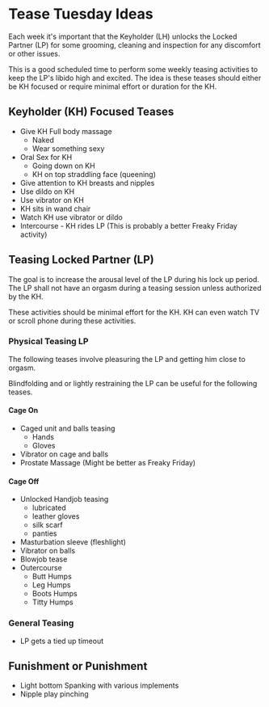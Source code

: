 # Tease Tuesday Ideas

Each week it's important that the Keyholder (LH) unlocks the Locked Partner (LP) for some grooming, cleaning and inspection for any discomfort or other issues.

This is a good scheduled time to perform some weekly teasing activities to keep the LP's libido high and excited.
The idea is these teases should either be KH focused or require minimal effort or duration for the KH.

## Keyholder (KH) Focused Teases

* Give KH Full body massage
   * Naked
   * Wear something sexy
* Oral Sex for KH
   * Going down on KH
   * KH on top straddling face (queening)
* Give attention to KH breasts and nipples
* Use dildo on KH
* Use vibrator on KH
* KH sits in wand chair
* Watch KH use vibrator or dildo
* Intercourse - KH rides LP (This is probably a better Freaky Friday activity)

## Teasing Locked Partner (LP)

The goal is to increase the arousal level of the LP during his lock up period.
The LP shall not have an orgasm during a teasing session unless authorized by the KH.

These activities should be minimal effort for the KH.
KH can even watch TV or scroll phone during these activities.

### Physical Teasing LP

The following teases involve pleasuring the LP and getting him close to orgasm.

Blindfolding and or lightly restraining the LP can be useful for the following teases.

#### Cage On

* Caged unit and balls teasing
   * Hands
   * Gloves
 * Vibrator on cage and balls
 * Prostate Massage (Might be better as Freaky Friday)

#### Cage Off

* Unlocked Handjob teasing
   * lubricated
   * leather gloves
   * silk scarf
   * panties
 * Masturbation sleeve (fleshlight)
 * Vibrator on balls
 * Blowjob tease
 * Outercourse
   * Butt Humps
   * Leg Humps
   * Boots Humps
   * Titty Humps

### General Teasing

* LP gets a tied up timeout

## Funishment or Punishment

* Light bottom Spanking with various implements
* Nipple play pinching
